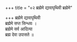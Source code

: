 +++
title = "०२ ब्रह्मेमे द्यावापृथिवी ब्रह्मेमे"

+++
ब्रह्मेमे द्यावापृथिवी  
ब्रह्मेमे सप्त सिन्धवः ।  
ब्रह्मेमे सर्व आदित्या  
ब्रह्म देवा उपासते ॥